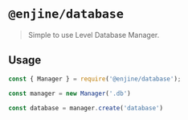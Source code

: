 # `@enjine/database`

> Simple to use Level Database Manager.

## Usage

```js
const { Manager } = require('@enjine/database');

const manager = new Manager('.db')

const database = manager.create('database')
```
